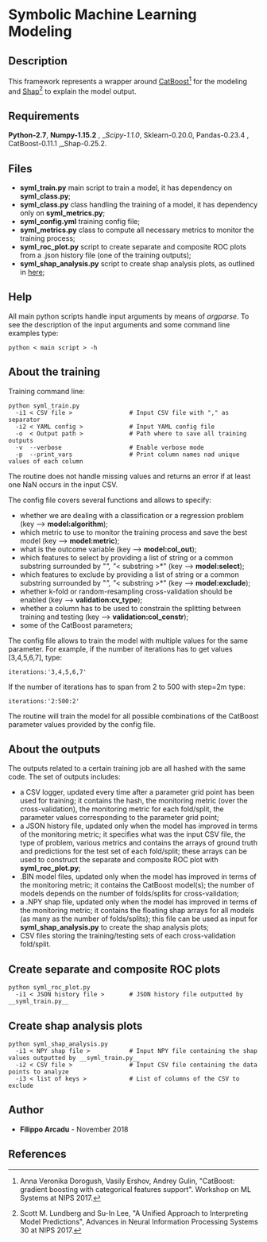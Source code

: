 # Symbolic Machine Learning Modeling


## Description
This framework represents a wrapper around [CatBoost](https://github.com/catboost/catboost)[^fn1] for the modeling and [Shap](https://github.com/slundberg/shap)[^fn2]
to explain the model output. 


## Requirements

__Python-2.7__, __Numpy-1.15.2__ , __Scipy-1.1.0_, Sklearn-0.20.0, Pandas-0.23.4 , CatBoost-0.11.1 ,_Shap-0.25.2.


## Files
* __syml_train.py__  main script to train a model, it has dependency on __syml_class.py__;
* __syml_class.py__  class handling the training of a model, it has dependency only on __syml_metrics.py__;
* __syml_config.yml__  training config file;
* __syml_metrics.py__  class to compute all necessary metrics to monitor the training process;
* __syml_roc_plot.py__  script to create separate and composite ROC plots from a .json history file (one of the training outputs);
* __syml_shap_analysis.py__ script to create shap analysis plots, as outlined in [here](https://github.com/slundberg/shap);


## Help
All main python scripts handle input arguments by means of *argparse*. To see the description of the input arguments
and some command line examples type:
```
python < main script > -h
```


## About the training
Training command line:
```
python syml_train.py   
  -i1 < CSV file >                # Input CSV file with "," as separator   
  -i2 < YAML config >             # Input YAML config file 
  -o  < Output path >             # Path where to save all training outputs
  -v  --verbose                   # Enable verbose mode
  -p  --print_vars                # Print column names nad unique values of each column 
```
The routine does not handle missing values and returns an error if at least one NaN occurs
in the input CSV.

The config file covers several functions and allows to specify:
- whether we are dealing with a classification or a regression problem (key --> __model:algorithm__);
- which metric to use to monitor the training process and save the best model (key --> __model:metric__);
- what is the outcome variable (key --> __model:col_out__);
- which features to select by providing a list of string or a common substring surrounded by "*", "*< substring >*" (key --> __model:select__);
- which features to exclude by providing a list of string or a common substring surrounded by "*", "*< substring >*" (key --> __model:exclude__);
- whether k-fold or random-resampling cross-validation should be enabled (key --> __validation:cv_type__);
- whether a column has to be used to constrain the splitting between training and testing (key --> __validation:col_constr__);
- some of the CatBoost parameters;

The config file allows to train the model with multiple values for the same parameter. For example, if the number of iterations
has to get values [3,4,5,6,7], type:
```
iterations:'3,4,5,6,7'
``` 
If the number of iterations has to span from 2 to 500 with step=2m type:
```
iterations:'2:500:2'
```
The routine will train the model for all possible combinations of the CatBoost parameter values provided by the config file.


## About the outputs
The outputs related to a certain training job are all hashed with the same code. The set of outputs includes:
- a CSV logger, updated every time after a parameter grid point has been used for training; it contains the hash, the monitoring metric (over the cross-validation),
  the monitoring metric for each fold/split, the parameter values corresponding to the parameter grid point;
- a JSON history file, updated only when the model has improved in terms of the monitoring metric; it specifies what was the input CSV file, the type of problem, various metrics
  and contains the arrays of ground truth and predictions for the test set of each fold/split; these arrays can be used to construct the separate and composite ROC plot with __syml_roc_plot.py__;
- .BIN model files, updated only when the model has improved in terms of the monitoring metric; it contains the CatBoost model(s); the number of models depends on the number of
  folds/splits for cross-validation;
- a .NPY shap file, updated only when the model has improved in terms of the monitoring metric; it contains the floating shap arrays for all models (as many as the number of folds/splits);
  this file can be used as input for __syml_shap_analysis.py__ to create the shap analysis plots;
- CSV files storing the training/testing sets of each cross-validation fold/split. 


## Create separate and composite ROC plots
```
python syml_roc_plot.py   
  -i1 < JSON history file >       # JSON history file outputted by __syml_train.py__   
```


## Create shap analysis plots
```
python syml_shap_analysis.py   
  -i1 < NPY shap file >           # Input NPY file containing the shap values outputted by __syml_train.py__   
  -i2 < CSV file >                # Input CSV file containing the data points to analyze
  -i3 < list of keys >            # List of columns of the CSV to exclude
```


## Author
* **Filippo Arcadu** - November 2018


## References
[^fn1]: Anna Veronika Dorogush, Vasily Ershov, Andrey Gulin, "CatBoost: gradient boosting with categorical features support". Workshop on ML Systems at NIPS 2017. 
[^fn2]: Scott M. Lundberg and Su-In Lee, "A Unified Approach to Interpreting Model Predictions", Advances in Neural Information Processing Systems 30 at NIPS 2017.
